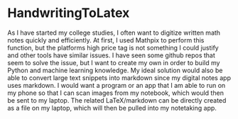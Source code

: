 # HandwritingToLatex
As I have started my college studies, I often want to digitize written math notes quickly and efficiently. At first, I used Mathpix to perform this function, but the platforms high price tag is not something I could justify and other tools have similar issues. I have seen some github repos that seem to solve the issue, but I want to create my own in order to build my Python and machine learning knowledge. My ideal solution would also be able to convert large text snippets into markdown since my digital notes app uses markdown. I would want a program or an app that I am able to run on my phone so that I can scan images from my notebook, which would then be sent to my laptop. The related LaTeX/markdown can be directly created as a file on my laptop, which will then be pulled into my notetaking app. 